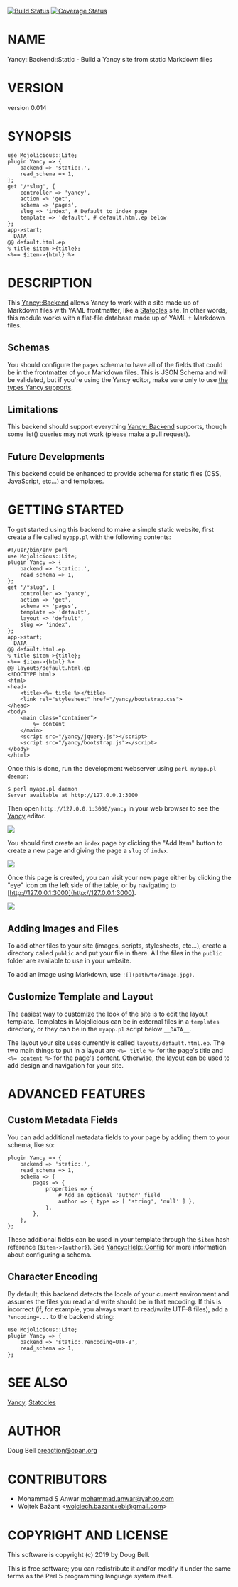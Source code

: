 [![Build Status](https://travis-ci.org/preaction/Yancy-Backend-Static.svg?branch=master)](https://travis-ci.org/preaction/Yancy-Backend-Static)
[![Coverage Status](https://coveralls.io/repos/preaction/Yancy-Backend-Static/badge.svg?branch=master)](https://coveralls.io/r/preaction/Yancy-Backend-Static?branch=master)

# NAME

Yancy::Backend::Static - Build a Yancy site from static Markdown files

# VERSION

version 0.014

# SYNOPSIS

    use Mojolicious::Lite;
    plugin Yancy => {
        backend => 'static:.',
        read_schema => 1,
    };
    get '/*slug', {
        controller => 'yancy',
        action => 'get',
        schema => 'pages',
        slug => 'index', # Default to index page
        template => 'default', # default.html.ep below
    };
    app->start;
    __DATA__
    @@ default.html.ep
    % title $item->{title};
    <%== $item->{html} %>

# DESCRIPTION

This [Yancy::Backend](https://metacpan.org/pod/Yancy::Backend) allows Yancy to work with a site made up of
Markdown files with YAML frontmatter, like a [Statocles](https://metacpan.org/pod/Statocles) site. In other
words, this module works with a flat-file database made up of YAML
\+ Markdown files.

## Schemas

You should configure the `pages` schema to have all of the fields
that could be in the frontmatter of your Markdown files. This is JSON Schema
and will be validated, but if you're using the Yancy editor, make sure only
to use [the types Yancy supports](https://metacpan.org/pod/Yancy::Help::Config#Types).

## Limitations

This backend should support everything [Yancy::Backend](https://metacpan.org/pod/Yancy::Backend) supports, though
some list() queries may not work (please make a pull request).

## Future Developments

This backend could be enhanced to provide schema for static files
(CSS, JavaScript, etc...) and templates.

# GETTING STARTED

To get started using this backend to make a simple static website, first
create a file called `myapp.pl` with the following contents:

    #!/usr/bin/env perl
    use Mojolicious::Lite;
    plugin Yancy => {
        backend => 'static:.',
        read_schema => 1,
    };
    get '/*slug', {
        controller => 'yancy',
        action => 'get',
        schema => 'pages',
        template => 'default',
        layout => 'default',
        slug => 'index',
    };
    app->start;
    __DATA__
    @@ default.html.ep
    % title $item->{title};
    <%== $item->{html} %>
    @@ layouts/default.html.ep
    <!DOCTYPE html>
    <html>
    <head>
        <title><%= title %></title>
        <link rel="stylesheet" href="/yancy/bootstrap.css">
    </head>
    <body>
        <main class="container">
            %= content
        </main>
        <script src="/yancy/jquery.js"></script>
        <script src="/yancy/bootstrap.js"></script>
    </body>
    </html>

Once this is done, run the development webserver using `perl myapp.pl
daemon`:

    $ perl myapp.pl daemon
    Server available at http://127.0.0.1:3000

Then open `http://127.0.0.1:3000/yancy` in your web browser to see the
[Yancy](https://metacpan.org/pod/Yancy) editor.

<div>
    <img style="max-width: 100%" src="https://raw.githubusercontent.com/preaction/Yancy-Backend-Static/master/eg/public/editor-1.png">
</div>

You should first create an `index` page by clicking the "Add Item"
button to create a new page and giving the page a `slug` of `index`.

<div>
    <img style="max-width: 100%" src="https://raw.githubusercontent.com/preaction/Yancy-Backend-Static/master/eg/public/editor-2.png">
</div>

Once this page is created, you can visit your new page either by
clicking the "eye" icon on the left side of the table, or by navigating
to [http://127.0.0.1:3000](http://127.0.0.1:3000).

<div>
    <img style="max-width: 100%" src="https://raw.githubusercontent.com/preaction/Yancy-Backend-Static/master/eg/public/editor-3.png">
</div>

## Adding Images and Files

To add other files to your site (images, scripts, stylesheets, etc...),
create a directory called `public` and put your file in there.  All the
files in the `public` folder are available to use in your website.

To add an image using Markdown, use `![](path/to/image.jpg)`.

## Customize Template and Layout

The easiest way to customize the look of the site is to edit the layout
template. Templates in Mojolicious can be in external files in
a `templates` directory, or they can be in the `myapp.pl` script below
`__DATA__`.

The layout your site uses currently is called
`layouts/default.html.ep`.  The two main things to put in a layout are
`<%= title %>` for the page's title and `<%= content %>` for
the page's content. Otherwise, the layout can be used to add design and
navigation for your site.

# ADVANCED FEATURES

## Custom Metadata Fields

You can add additional metadata fields to your page by adding them to
your schema, like so:

    plugin Yancy => {
        backend => 'static:.',
        read_schema => 1,
        schema => {
            pages => {
                properties => {
                    # Add an optional 'author' field
                    author => { type => [ 'string', 'null' ] },
                },
            },
        },
    };

These additional fields can be used in your template through the
`$item` hash reference (`$item->{author}`).  See
[Yancy::Help::Config](https://metacpan.org/pod/Yancy::Help::Config) for more information about configuring a schema.

## Character Encoding

By default, this backend detects the locale of your current environment
and assumes the files you read and write should be in that encoding. If
this is incorrect (if, for example, you always want to read/write UTF-8
files), add a `?encoding=...` to the backend string:

    use Mojolicious::Lite;
    plugin Yancy => {
        backend => 'static:.?encoding=UTF-8',
        read_schema => 1,
    };

# SEE ALSO

[Yancy](https://metacpan.org/pod/Yancy), [Statocles](https://metacpan.org/pod/Statocles)

# AUTHOR

Doug Bell <preaction@cpan.org>

# CONTRIBUTORS

- Mohammad S Anwar <mohammad.anwar@yahoo.com>
- Wojtek Bażant &lt;wojciech.bazant+ebi@gmail.com>

# COPYRIGHT AND LICENSE

This software is copyright (c) 2019 by Doug Bell.

This is free software; you can redistribute it and/or modify it under
the same terms as the Perl 5 programming language system itself.
